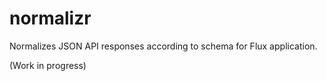 normalizr
=========

Normalizes JSON API responses according to schema for Flux application.

(Work in progress)
